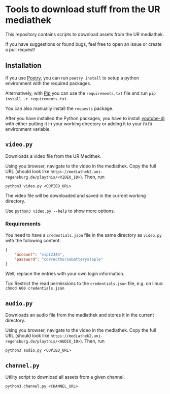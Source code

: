 # Tools to download stuff from the UR mediathek

This repository contains scripts to download assets from the UR mediathek.

If you have suggestions or found bugs, feel free to open an issue or create a pull request!

## Installation

If you use [Poetry](https://python-poetry.org/), you can run `poetry install` to setup a python environment with the required packages.

Alternatively, with [Pip](https://pypi.org/project/pip/) you can use the `requirements.txt` file and run `pip install -r requirements.txt`.

You can also manually install the `requests` package.

After you have installed the Python packages, you have to install [youtube-dl](https://youtube-dl.org/) with either 
putting it in your working directory or adding it to your `PATH` environment variable.

## `video.py`

Downloads a video file from the UR Medithek.

Using you browser, navigate to the video in the mediathek. Copy the full URL (should look like `https://mediathek2.uni-regensburg.de/playthis/<VIDEO_ID>`). Then, run

    python3 video.py <COPIED_URL>

The video file will be downloaded and saved in the current working directory.

Use `python3 video.py --help` to show more options.

### Requirements

You need to have a `credentials.json` file in the same directory as `video.py` with the following content:

``` json
{
    "account": "vip12345",
    "password": "correcthorsebatterystaple"
}
```

Well, replace the entries with your own login information.

Tip: Restrict the read permissions to the `credentials.json` file, e.g. on linux: `chmod 600 credentials.json`


## `audio.py`

Downloads an audio file from the mediathek and stores it in the current directory.

Using you browser, navigate to the video in the mediathek. Copy the full URL (should look like `https://mediathek2.uni-regensburg.de/playthis/<AUDIO_ID>`). Then, run

    python3 audio.py <COPIED_URL>

## `channel.py`

Utility script to download all assets from a given channel.

    python3 channel.py <CHANNEL_URL>
